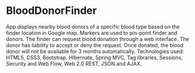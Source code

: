 # BloodDonorFinder
App displays nearby blood donors of a specific blood type based on the finder location in Google map. Markers are used to pin-point finder and donors. The finder can request blood donation through a web interface. The donor has liability to accept or deny the request. Once donated, the blood donor will not be available for 3 months automatically.  Technologies used: HTML5, CSS3, Bootstrap, Hibernate, Spring MVC, Tag libraries, Sessions, Security and Web Flow, Web 2.0 REST, JSON and AJAX.
